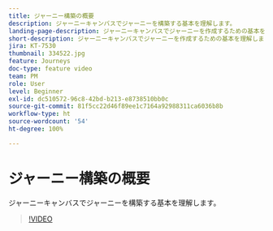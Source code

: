```yaml
---
title: ジャーニー構築の概要
description: ジャーニーキャンバスでジャーニーを構築する基本を理解します。
landing-page-description: ジャーニーキャンバスでジャーニーを作成するための基本を理解します。
short-description: ジャーニーキャンバスでジャーニーを作成するための基本を理解します。
jira: KT-7530
thumbnail: 334522.jpg
feature: Journeys
doc-type: feature video
team: PM
role: User
level: Beginner
exl-id: dc510572-96c8-42bd-b213-e8738510bb0c
source-git-commit: 81f5cc22d46f89ee1c7164a92988311ca6036b8b
workflow-type: ht
source-wordcount: '54'
ht-degree: 100%

---
```


# ジャーニー構築の概要

ジャーニーキャンバスでジャーニーを構築する基本を理解します。

>[!VIDEO](https://video.tv.adobe.com/v/334522?quality=12&learn=on)
